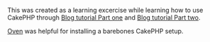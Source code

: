 This was created as a learning excercise while learning how to use CakePHP through [Blog tutorial Part one](https://book.cakephp.org/3.0/en/tutorials-and-examples/blog/blog.html) and [Blog tutorial Part two](https://book.cakephp.org/3.0/en/tutorials-and-examples/blog/part-two.html).

[Oven](https://github.com/CakeDC/oven) was helpful for installing a barebones CakePHP setup.
